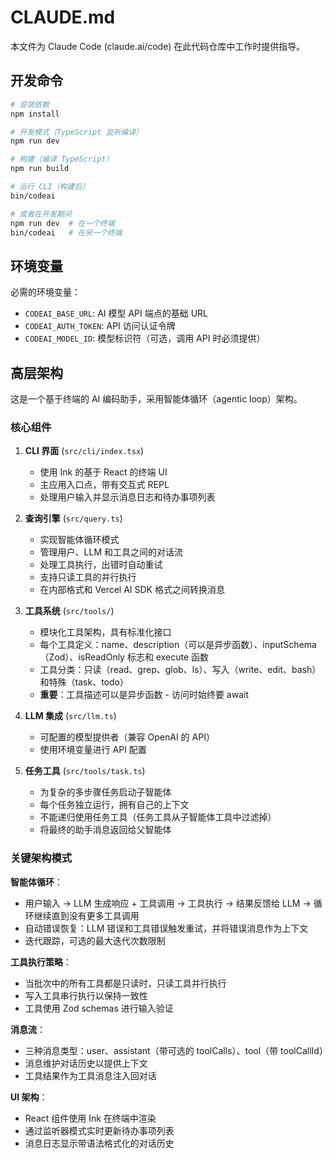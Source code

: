 # CLAUDE.md

本文件为 Claude Code (claude.ai/code) 在此代码仓库中工作时提供指导。

## 开发命令

```bash
# 安装依赖
npm install

# 开发模式（TypeScript 监听编译）
npm run dev

# 构建（编译 TypeScript）
npm run build

# 运行 CLI（构建后）
bin/codeai

# 或者在开发期间
npm run dev  # 在一个终端
bin/codeai   # 在另一个终端
```

## 环境变量

必需的环境变量：
- `CODEAI_BASE_URL`: AI 模型 API 端点的基础 URL
- `CODEAI_AUTH_TOKEN`: API 访问认证令牌
- `CODEAI_MODEL_ID`: 模型标识符（可选，调用 API 时必须提供）

## 高层架构

这是一个基于终端的 AI 编码助手，采用智能体循环（agentic loop）架构。

### 核心组件

1. **CLI 界面** (`src/cli/index.tsx`)
   - 使用 Ink 的基于 React 的终端 UI
   - 主应用入口点，带有交互式 REPL
   - 处理用户输入并显示消息日志和待办事项列表

2. **查询引擎** (`src/query.ts`)
   - 实现智能体循环模式
   - 管理用户、LLM 和工具之间的对话流
   - 处理工具执行，出错时自动重试
   - 支持只读工具的并行执行
   - 在内部格式和 Vercel AI SDK 格式之间转换消息

3. **工具系统** (`src/tools/`)
   - 模块化工具架构，具有标准化接口
   - 每个工具定义：name、description（可以是异步函数）、inputSchema（Zod）、isReadOnly 标志和 execute 函数
   - 工具分类：只读（read、grep、glob、ls）、写入（write、edit、bash）和特殊（task、todo）
   - **重要**：工具描述可以是异步函数 - 访问时始终要 await

4. **LLM 集成** (`src/llm.ts`)
   - 可配置的模型提供者（兼容 OpenAI 的 API）
   - 使用环境变量进行 API 配置

5. **任务工具** (`src/tools/task.ts`)
   - 为复杂的多步骤任务启动子智能体
   - 每个任务独立运行，拥有自己的上下文
   - 不能递归使用任务工具（任务工具从子智能体工具中过滤掉）
   - 将最终的助手消息返回给父智能体

### 关键架构模式

**智能体循环**：
- 用户输入 → LLM 生成响应 + 工具调用 → 工具执行 → 结果反馈给 LLM → 循环继续直到没有更多工具调用
- 自动错误恢复：LLM 错误和工具错误触发重试，并将错误消息作为上下文
- 迭代跟踪，可选的最大迭代次数限制

**工具执行策略**：
- 当批次中的所有工具都是只读时，只读工具并行执行
- 写入工具串行执行以保持一致性
- 工具使用 Zod schemas 进行输入验证

**消息流**：
- 三种消息类型：user、assistant（带可选的 toolCalls）、tool（带 toolCallId）
- 消息维护对话历史以提供上下文
- 工具结果作为工具消息注入回对话

**UI 架构**：
- React 组件使用 Ink 在终端中渲染
- 通过监听器模式实时更新待办事项列表
- 消息日志显示带语法格式化的对话历史

